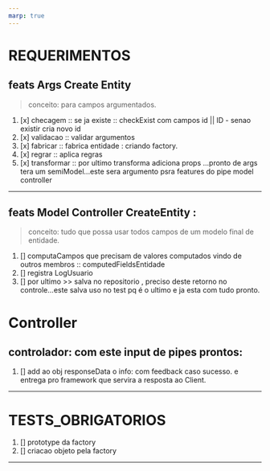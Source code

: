 ```yaml
---
marp: true
---
```

# REQUERIMENTOS

## feats Args Create Entity
> conceito: para campos argumentados.

1. [x] checagem ::  se ja existe :: checkExist com campos id || ID - senao existir cria novo id
1. [x] validacao :: validar argumentos
1. [x] fabricar :: fabrica entidade : criando factory.
1. [x] regrar :: aplica regras
1. [x] transformar :: por ultimo transforma adiciona props ...pronto de args tera um semiModel...este sera argumento psra features do pipe model controller


---

## feats Model Controller CreateEntity :

> conceito: tudo que possa usar todos campos de um modelo final de entidade.

1. [] computaCampos que precisam de valores computados vindo de outros membros :: computedFieldsEntidade
1. [] registra LogUsuario
1. [] por ultimo >> salva no repositorio , preciso deste retorno no controle...este salva uso no test pq é o ultimo e ja esta com tudo pronto.

# Controller

## controlador: com este input de pipes prontos:

1. [] add ao obj responseData o info: com feedback caso sucesso. e entrega pro framework que servira a resposta ao Client.

---

# TESTS_OBRIGATORIOS
1. [] prototype da factory
1. [] criacao objeto pela factory

---


